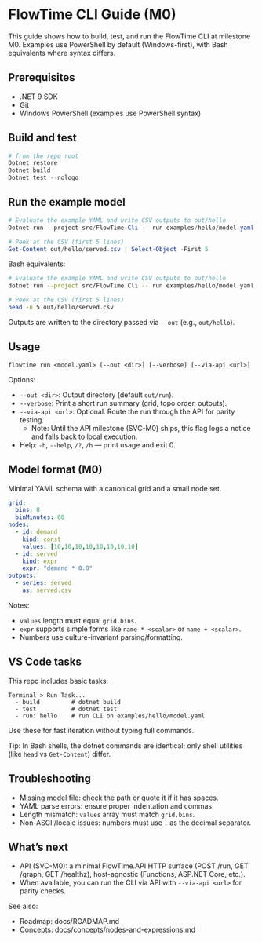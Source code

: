 # FlowTime CLI Guide (M0)

This guide shows how to build, test, and run the FlowTime CLI at milestone M0.
Examples use PowerShell by default (Windows-first), with Bash equivalents where syntax differs.

## Prerequisites

- .NET 9 SDK
- Git
- Windows PowerShell (examples use PowerShell syntax)

## Build and test

```powershell
# from the repo root
Dotnet restore
Dotnet build
Dotnet test --nologo
```

## Run the example model

```powershell
# Evaluate the example YAML and write CSV outputs to out/hello
Dotnet run --project src/FlowTime.Cli -- run examples/hello/model.yaml --out out/hello --verbose

# Peek at the CSV (first 5 lines)
Get-Content out/hello/served.csv | Select-Object -First 5
```

Bash equivalents:

```bash
# Evaluate the example YAML and write CSV outputs to out/hello
dotnet run --project src/FlowTime.Cli -- run examples/hello/model.yaml --out out/hello --verbose

# Peek at the CSV (first 5 lines)
head -n 5 out/hello/served.csv
```

Outputs are written to the directory passed via `--out` (e.g., `out/hello`).

## Usage

```text
flowtime run <model.yaml> [--out <dir>] [--verbose] [--via-api <url>]
```

Options:
- `--out <dir>`: Output directory (default `out/run`).
- `--verbose`: Print a short run summary (grid, topo order, outputs).
- `--via-api <url>`: Optional. Route the run through the API for parity testing.
  - Note: Until the API milestone (SVC-M0) ships, this flag logs a notice and falls back to local execution.
 - Help: `-h`, `--help`, `/?`, `/h` — print usage and exit 0.

## Model format (M0)

Minimal YAML schema with a canonical grid and a small node set.

```yaml
grid:
  bins: 8
  binMinutes: 60
nodes:
  - id: demand
    kind: const
    values: [10,10,10,10,10,10,10,10]
  - id: served
    kind: expr
    expr: "demand * 0.8"
outputs:
  - series: served
    as: served.csv
```

Notes:
- `values` length must equal `grid.bins`.
- `expr` supports simple forms like `name * <scalar>` or `name + <scalar>`.
- Numbers use culture-invariant parsing/formatting.

## VS Code tasks

This repo includes basic tasks:

```text
Terminal > Run Task...
  - build         # dotnet build
  - test          # dotnet test
  - run: hello    # run CLI on examples/hello/model.yaml
```

Use these for fast iteration without typing full commands.

Tip: In Bash shells, the dotnet commands are identical; only shell utilities (like `head` vs `Get-Content`) differ.

## Troubleshooting

- Missing model file: check the path or quote it if it has spaces.
- YAML parse errors: ensure proper indentation and commas.
- Length mismatch: `values` array must match `grid.bins`.
- Non-ASCII/locale issues: numbers must use `.` as the decimal separator.

## What’s next

- API (SVC-M0): a minimal FlowTime.API HTTP surface (POST /run, GET /graph, GET /healthz), host-agnostic (Functions, ASP.NET Core, etc.).
- When available, you can run the CLI via API with `--via-api <url>` for parity checks.

See also:
- Roadmap: docs/ROADMAP.md
- Concepts: docs/concepts/nodes-and-expressions.md
